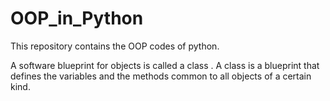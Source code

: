 # OOP_in_Python
This repository contains the OOP codes of python.

A software blueprint for objects is called a class . A class is a blueprint that defines the variables and the methods common to all objects of a certain kind.
